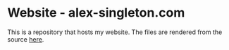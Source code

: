 # Website - alex-singleton.com
This is a repository that hosts my website. The files are rendered from the source [here](https://github.com/alexsingleton/personal_site_source).
